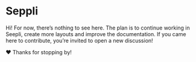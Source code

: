 # Seppli

Hi! For now, there’s nothing to see here. The plan is to continue working in Seepli, create more layouts and improve the documentation. If you came here to contribute, you’re invited to open a new discussion! 

❤️ Thanks for stopping by!
